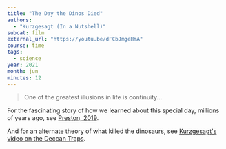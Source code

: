 ```yaml
---
title: "The Day the Dinos Died"
authors:
  - "Kurzgesagt (In a Nutshell)"
subcat: film
external_url: "https://youtu.be/dFCbJmgeHmA"
course: time
tags:
  - science
year: 2021
month: jun
minutes: 12
---
```


> One of the greatest illusions in life is continuity...

For the fascinating story of how we learned about this special day, millions of years ago, see [Preston, 2019](/content/articles/day-dinos-died_preston-douglas).

And for an alternate theory of what killed the dinosaurs, see [Kurzgesagt's video on the Deccan Traps](https://youtu.be/pjoQdz0nxf4).
